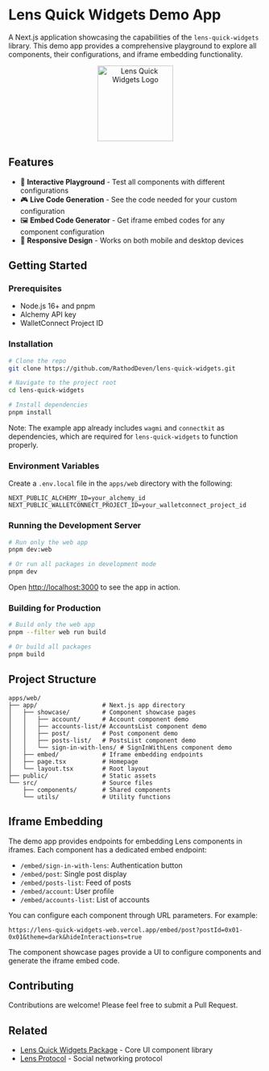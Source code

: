 # Lens Quick Widgets Demo App

A Next.js application showcasing the capabilities of the `lens-quick-widgets` library. This demo app provides a comprehensive playground to explore all components, their configurations, and iframe embedding functionality.

<p align="center">
  <img src="https://lens-quick-widgets-web.vercel.app/android-chrome-192x192.png" alt="Lens Quick Widgets Logo" width="150"/>
</p>

## Features

- 🧪 **Interactive Playground** - Test all components with different configurations
- 🎮 **Live Code Generation** - See the code needed for your custom configuration
- 🖼️ **Embed Code Generator** - Get iframe embed codes for any component configuration
- 📱 **Responsive Design** - Works on both mobile and desktop devices

## Getting Started

### Prerequisites

- Node.js 16+ and pnpm
- Alchemy API key
- WalletConnect Project ID

### Installation

```bash
# Clone the repo
git clone https://github.com/RathodDeven/lens-quick-widgets.git

# Navigate to the project root
cd lens-quick-widgets

# Install dependencies
pnpm install
```

Note: The example app already includes `wagmi` and `connectkit` as dependencies, which are required for `lens-quick-widgets` to function properly.

### Environment Variables

Create a `.env.local` file in the `apps/web` directory with the following:

```
NEXT_PUBLIC_ALCHEMY_ID=your_alchemy_id
NEXT_PUBLIC_WALLETCONNECT_PROJECT_ID=your_walletconnect_project_id
```

### Running the Development Server

```bash
# Run only the web app
pnpm dev:web

# Or run all packages in development mode
pnpm dev
```

Open [http://localhost:3000](http://localhost:3000) to see the app in action.

### Building for Production

```bash
# Build only the web app
pnpm --filter web run build

# Or build all packages
pnpm build
```

## Project Structure

```
apps/web/
├── app/                  # Next.js app directory
│   ├── showcase/         # Component showcase pages
│   │   ├── account/      # Account component demo
│   │   ├── accounts-list/# AccountsList component demo
│   │   ├── post/         # Post component demo
│   │   ├── posts-list/   # PostsList component demo
│   │   └── sign-in-with-lens/ # SignInWithLens component demo
│   ├── embed/            # Iframe embedding endpoints
│   ├── page.tsx          # Homepage
│   └── layout.tsx        # Root layout
├── public/               # Static assets
└── src/                  # Source files
    ├── components/       # Shared components
    └── utils/            # Utility functions
```

## Iframe Embedding

The demo app provides endpoints for embedding Lens components in iframes. Each component has a dedicated embed endpoint:

- `/embed/sign-in-with-lens`: Authentication button
- `/embed/post`: Single post display
- `/embed/posts-list`: Feed of posts
- `/embed/account`: User profile
- `/embed/accounts-list`: List of accounts

You can configure each component through URL parameters. For example:

```
https://lens-quick-widgets-web.vercel.app/embed/post?postId=0x01-0x01&theme=dark&hideInteractions=true
```

The component showcase pages provide a UI to configure components and generate the iframe embed code.

## Contributing

Contributions are welcome! Please feel free to submit a Pull Request.

## Related

- [Lens Quick Widgets Package](/packages/ui/README.md) - Core UI component library
- [Lens Protocol](https://lens.xyz/) - Social networking protocol
